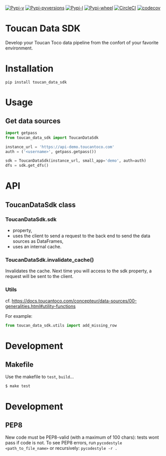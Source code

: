 [![Pypi-v](https://img.shields.io/pypi/v/toucan-data-sdk.svg)](https://pypi.python.org/pypi/toucan-data-sdk)
[![Pypi-pyversions](https://img.shields.io/pypi/pyversions/toucan-data-sdk.svg)](https://pypi.python.org/pypi/toucan-data-sdk)
[![Pypi-l](https://img.shields.io/pypi/l/toucan-data-sdk.svg)](https://pypi.python.org/pypi/toucan-data-sdk)
[![Pypi-wheel](https://img.shields.io/pypi/wheel/toucan-data-sdk.svg)](https://pypi.python.org/pypi/toucan-data-sdk)
[![CircleCI](https://circleci.com/gh/ToucanToco/toucan-data-sdk.svg?style=svg)](https://circleci.com/gh/ToucanToco/toucan-data-sdk)
[![codecov](https://codecov.io/gh/ToucanToco/toucan-data-sdk/branch/master/graph/badge.svg?token=GtzvxpgQM9)](https://codecov.io/gh/ToucanToco/toucan-data-sdk)
# Toucan Data SDK

Develop your Toucan Toco data pipeline from the confort of your favorite environment.

# Installation

`pip install toucan_data_sdk`

# Usage

## Get data sources

```python
import getpass
from toucan_data_sdk import ToucanDataSdk

instance_url = 'https://api-demo.toucantoco.com'
auth = ('<username>', getpass.getpass())

sdk = ToucanDataSdk(instance_url, small_app='demo', auth=auth)
dfs = sdk.get_dfs()
```

# API

## ToucanDataSdk class

### ToucanDataSdk.sdk

* property,
* uses the client to send a request to the back end to send the data sources
as DataFrames,
* uses an internal cache.

### ToucanDataSdk.invalidate_cache()

Invalidates the cache. Next time you will access to the sdk property, a
request will be sent to the client.

### Utils

cf. https://docs.toucantoco.com/concepteur/data-sources/00-generalities.html#utility-functions

For example:

```python
from toucan_data_sdk.utils import add_missing_row
```

# Development

## Makefile

Use the makefile to `test`, `build`...

```shell
$ make test
```

# Development

## PEP8

New code must be PEP8-valid (with a maximum of 100 chars): tests wont pass if code is not.
To see PEP8 errors, run `pycodestyle <path_to_file_name>` or recursively: `pycodestyle -r .`
